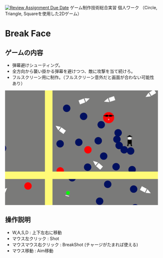 [![Review Assignment Due Date](https://classroom.github.com/assets/deadline-readme-button-22041afd0340ce965d47ae6ef1cefeee28c7c493a6346c4f15d667ab976d596c.svg)](https://classroom.github.com/a/l0taWXbI)
ゲーム制作技術総合実習 個人ワーク
（Circle, Triangle, Squareを使用した2Dゲーム）

# Break Face

## ゲームの内容
- 弾幕避けシューティング。
- 全方向から襲い掛かる弾幕を避けつつ、敵に攻撃を当て続けろ。
- フルスクリーン用に制作。（フルスクリーン意外だと画面が合わない可能性あり）

![画面イメージ](docs/images/game_image01.png)

## 操作説明
- W,A,S,D : 上下左右に移動
- マウス左クリック : Shot
- マウスマウス右クリック : BreakShot (チャージがたまれば使える)
- マウス移動 : Aim移動

